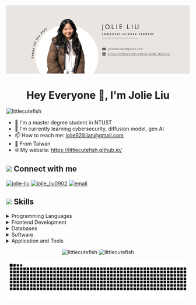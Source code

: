 <div align="center">
    <img src="Cover.png" alt="cover image">
</div>

<h1 align="center">Hey Everyone 👋, I'm Jolie Liu</h1>

<p align="left"> 
    <img src="https://komarev.com/ghpvc/?username=littlecutefish&label=Profile%20views&color=ff69b4&style=flat" alt="littlecutefish" /> 
</p>

- 🏫 I'm a master degree student in NTUST
- 🌱 I'm currently learning cybersecurity, diffusion model, gen AI
- 📫 How to reach me: jolie92lillian@gmail.com
- 📍 From Taiwan
- 🌐 My website: https://littlecutefish.github.io/

## <img src="https://media.giphy.com/media/mGcNjsfWAjY5AEZNw6/giphy.gif" width="25"><b> Connect with me</b>

<p align="left">
<a href="https://linkedin.com/in/jolie-liu-295705292" target="blank"><img align="center" src="https://raw.githubusercontent.com/rahuldkjain/github-profile-readme-generator/master/src/images/icons/Social/linked-in-alt.svg" alt="jolie-liu" height="30" width="40" /></a>
<a href="https://www.instagram.com/jolie_liu0902/" target="blank"><img align="center" src="https://raw.githubusercontent.com/rahuldkjain/github-profile-readme-generator/master/src/images/icons/Social/instagram.svg" alt="jolie_liu0902" height="30" width="40" /></a>
<a href="mailto:jolie92lillian@gmail.com"><img align="center" src="https://img.icons8.com/?size=100&id=P7UIlhbpWzZm&format=png&color=000000" alt="email" height="30" width="40" />
</a>
</p>

## <img src="https://media2.giphy.com/media/QssGEmpkyEOhBCb7e1/giphy.gif?cid=ecf05e47a0n3gi1bfqntqmob8g9aid1oyj2wr3ds3mg700bl&rid=giphy.gif" width ="25"><b> Skills</b>

<p align="center">

<details>
<summary>Programming Languages</summary> <br>
<img src="https://img.shields.io/badge/C-00599C?style=for-the-badge&logo=c&logoColor=white">
<img src="https://img.shields.io/badge/C%2B%2B-00599C?style=for-the-badge&logo=c%2B%2B&logoColor=white">
<img src="https://img.shields.io/badge/Python-3776AB?style=for-the-badge&logo=python&logoColor=white">
<img src="https://img.shields.io/badge/Swift-FA7343?style=for-the-badge&logo=swift&logoColor=white">
<br>
</details>
    
<details>
<summary>Frontend Development</summary> <br>
<img src="https://img.shields.io/badge/html-%23E34F26.svg?style=for-the-badge&logo=html5&logoColor=white">
<img src="https://img.shields.io/badge/css-%231572B6.svg?style=for-the-badge&logo=css3&logoColor=white">
</details>

<details>
<summary>Databases</summary> <br>
<img src="https://img.shields.io/badge/SQL-025E8C?style=for-the-badge&logo=sql&logoColor=white">
<img src="https://img.shields.io/badge/MySQL-4479A1?style=for-the-badge&logo=mysql&logoColor=white">
<img src="https://img.shields.io/badge/SQL_Server-CC2927?style=for-the-badge&logo=microsoft-sql-server&logoColor=white">
</details>

<details>
<summary>Software</summary> <br>
<img src="https://img.shields.io/badge/Figma-F24E1E?style=for-the-badge&logo=figma&logoColor=white">
<img src="https://img.shields.io/badge/Canva-%2300C4CC.svg?style=for-the-badge&logo=Canva&logoColor=white">
</details>

<details> 
<summary>Application and Tools</summary> <br>   
<img src="https://img.shields.io/badge/Visual%20Studio%20Code-0078d7.svg?style=for-the-badge&logo=visual-studio-code&logoColor=white">
<img src="https://img.shields.io/badge/git-%23F05033.svg?style=for-the-badge&logo=git&logoColor=white">
<img src="https://img.shields.io/badge/github-%23121011.svg?style=for-the-badge&logo=github&logoColor=white">
</br>    
<img src="https://img.shields.io/badge/Linux-FCC624?style=for-the-badge&logo=linux&logoColor=black">
<img src="https://img.shields.io/badge/Windows-0078D6?style=for-the-badge&logo=windows&logoColor=white">
<img src="https://img.shields.io/badge/macOS-000000?style=for-the-badge&logo=apple&logoColor=white">
</br>
<img src="https://img.shields.io/badge/Docker-2496ED?style=for-the-badge&logo=docker&logoColor=white">
<img src="https://img.shields.io/badge/Google_chrome-4285F4?style=for-the-badge&logo=Google-chrome&logoColor=white">
<img src="https://img.shields.io/badge/Microsoft_Office-D83B01?style=for-the-badge&logo=microsoft-office&logoColor=white">
</details>
</p>

<p align="center">
    <img width="40%" src="https://github-readme-stats.vercel.app/api/top-langs?username=littlecutefish&show_icons=true&locale=en&layout=compact" alt="littlecutefish" />
    <img width="53%" src="https://github-readme-stats.vercel.app/api?username=littlecutefish&show_icons=true&locale=en" alt="littlecutefish" />
</p>

<p align="center">
  <picture>
    <source media="(prefers-color-scheme: dark)" srcset="https://github.com/littlecutefish/littlecutefish/blob/output/github-snake-dark.svg" />
    <source media="(prefers-color-scheme: light)" srcset="https://github.com/littlecutefish/littlecutefish/blob/output/github-snake.svg" />
    <img alt="github contribution grid snake animation" src="https://github.com/littlecutefish/littlecutefish/blob/output/github-snake.svg" />
  </picture>
</p>

